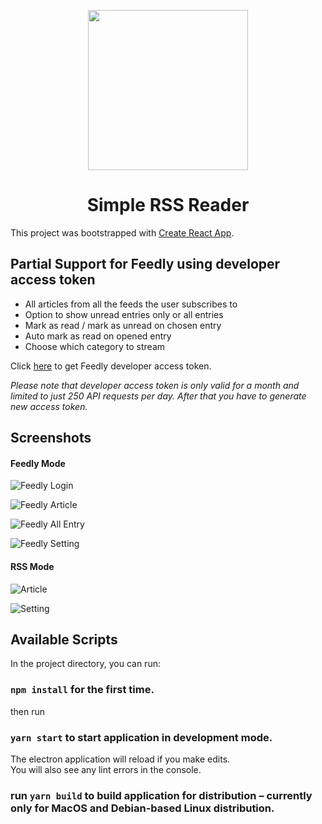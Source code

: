 <p align="center">
  <img src="https://raw.githubusercontent.com/salmanrameli/simple-rss-reader/master/assets/icon_1024x1024x32.png" height="256">
  <h1 align="center">Simple RSS Reader</h1>
</p>


This project was bootstrapped with [Create React App](https://github.com/facebook/create-react-app).

## Partial Support for Feedly using developer access token
* All articles from all the feeds the user subscribes to
* Option to show unread entries only or all entries
* Mark as read / mark as unread on chosen entry
* Auto mark as read on opened entry
* Choose which category to stream

Click [here](https://feedly.com/v3/auth/dev) to get Feedly developer access token.

*Please note that developer access token is only valid for a month and limited to just 250 API requests per day. After that you have to generate new access token.*

## Screenshots
#### Feedly Mode
![Feedly Login](https://raw.githubusercontent.com/salmanrameli/simple-rss-reader/master/Feedly%20Login.png)

![Feedly Article](https://raw.githubusercontent.com/salmanrameli/simple-rss-reader/master/Feedly%20Article.png)

![Feedly All Entry](https://raw.githubusercontent.com/salmanrameli/simple-rss-reader/master/Feedly%20All.png)

![Feedly Setting](https://raw.githubusercontent.com/salmanrameli/simple-rss-reader/master/Feedly%20Setting.png)

#### RSS Mode

![Article](https://raw.githubusercontent.com/salmanrameli/simple-rss-reader/master/Article.png)

![Setting](https://raw.githubusercontent.com/salmanrameli/simple-rss-reader/master/Setting.png)

## Available Scripts

In the project directory, you can run:

### `npm install` for the first time.
then run
### `yarn start` to start application in development mode.

The electron application will reload if you make edits.<br>
You will also see any lint errors in the console.

### run `yarn build` to build application for distribution – currently only for MacOS and Debian-based Linux distribution.
